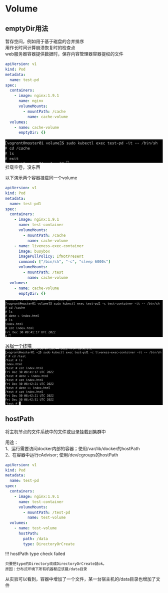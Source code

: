 # Volume

## emptyDir用法

暂存空间，例如用于基于磁盘的合并排序  
用作长时间计算崩溃恢复时的检查点  
web服务器容器提供数据时，保存内容管理器容器提权的文件

```yaml
apiVersion: v1
kind: Pod
metadata:
  name: test-pd
spec:
  containers:
    - image: nginx:1.9.1
      name: nginx
      volumeMounts:
        - mountPath: /cache
          name: cache-volume
  volumes:
    - name: cache-volume
      emptyDir: {}
```
![空卷](../img/k8s-volume-empty.png)
挂载空卷，没东西

以下演示两个容器挂载同一个volume
```yaml
apiVersion: v1
kind: Pod
metadata:
  name: test-pd1
spec:
  containers:
    - image: nginx:1.9.1
      name: test-container
      volumeMounts:
        - mountPath: /cache
          name: cache-volume
    - name: liveness-exec-container
      image: busybox
      imagePullPolicy: IfNotPresent
      command: ["/bin/sh", "-c", "sleep 6000s"]
      volumeMounts:
        - mountPath: /test
          name: cache-volume
  volumes:
    - name: cache-volume
      emptyDir: {}
```
![一个终端](../img/k8s-volume-empty2.png)

另起一个终端
![另一个终端](../img/k8s-volume-empty3.png)

## hostPath

将主机节点的文件系统中的文件或目录挂载到集群中

用途：  
1、运行需要访问docker内部的容器；使用/var/lib/docker的hostPath  
2、在容器中运行cAdvisor; 使用/dev/cgroups的hostPath

```yaml
apiVersion: v1
kind: Pod
metadata:
  name: test-pd
spec:
  containers:
    - image: nginx:1.9.1
      name: test-container
      volumeMounts:
        - mountPath: /test-pd
          name: test-volume
  volumes:
    - name: test-volume
      hostPath:
        path: /data
        type: DirectoryOrCreate
```

!!! hostPath type check failed

    只要把type的Directory改成DirectoryOrCreate就ok。
    原因：分布式环境下所有机器都应该建/data目录

从实验可以看到，容器中增加了一个文件，某一台宿主机的/data目录也增加了文件
